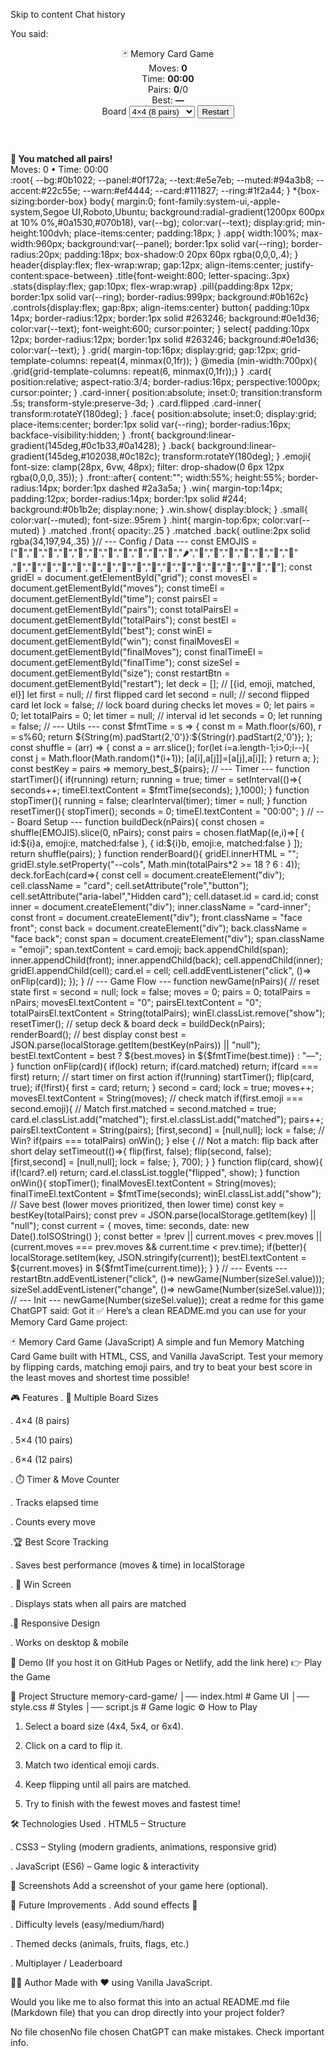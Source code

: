 Skip to content
Chat history

You said:
<!DOCTYPE html>
<html lang="en">
<head>
<meta charset="utf-8" />
<meta name="viewport" content="width=device-width, initial-scale=1" />
<link rel="stylesheet" href="style.css">
<title>Memory Card Game (JS)</title>

</head>
<body>
<div class="app">
<header>
<div class="title">🃏 Memory Card Game</div>
<div class="stats">
<div class="pill">Moves: <strong id="moves">0</strong></div>
<div class="pill">Time: <strong id="time">00:00</strong></div>
<div class="pill">Pairs: <strong id="pairs">0</strong>/<span
id="totalPairs">0</span></div>
<div class="pill small">Best: <strong id="best">—</strong></div>
</div>
<div class="controls">
<label for="size" class="small">Board</label>
<select id="size" title="Board size">
<option value="8">4×4 (8 pairs)</option>
<option value="10">5×4 (10 pairs)</option>
<option value="12">6×4 (12 pairs)</option>
</select>
<button id="restart">Restart</button>
</div>
</header>
<div id="grid" class="grid" aria-label="Memory board" role="grid"></div>
<div id="win" class="win">
<div><strong>🎉 You matched all pairs!</strong></div>
<div class="hint">Moves: <span id="finalMoves">0</span> • Time: <span
id="finalTime">00:00</span></div>
</div>
</div>
<script src="script.js">

</script>
</body>
</html>:root{
--bg:#0b1022; --panel:#0f172a; --text:#e5e7eb; --muted:#94a3b8;
--accent:#22c55e; --warn:#ef4444; --card:#111827; --ring:#1f2a44;
}
*{box-sizing:border-box}
body{
margin:0; font-family:system-ui,-apple-system,Segoe UI,Roboto,Ubuntu;
background:radial-gradient(1200px 600px at 10% 0%,#0a1530,#070b18), var(--bg);
color:var(--text); display:grid; min-height:100dvh; place-items:center; padding:18px;
}
.app{
width:100%; max-width:960px; background:var(--panel); border:1px solid var(--ring);
border-radius:20px; padding:18px; box-shadow:0 20px 60px rgba(0,0,0,.4);
}
header{display:flex; flex-wrap:wrap; gap:12px; align-items:center;
justify-content:space-between}
.title{font-weight:800; letter-spacing:.3px}
.stats{display:flex; gap:10px; flex-wrap:wrap}
.pill{padding:8px 12px; border:1px solid var(--ring); border-radius:999px; background:#0b162c}
.controls{display:flex; gap:8px; align-items:center}
button{
padding:10px 14px; border-radius:12px; border:1px solid #263246; background:#0e1d36;
color:var(--text); font-weight:600; cursor:pointer;
}
select{
padding:10px 12px; border-radius:12px; border:1px solid #263246; background:#0e1d36;
color:var(--text);
}
.grid{
margin-top:16px;
display:grid; gap:12px;
grid-template-columns: repeat(4, minmax(0,1fr));
}
@media (min-width:700px){
.grid{grid-template-columns: repeat(6, minmax(0,1fr));}
}
.card{
position:relative; aspect-ratio:3/4; border-radius:16px; perspective:1000px; cursor:pointer;
}
.card-inner{
position:absolute; inset:0; transition:transform .5s; transform-style:preserve-3d;
}
.card.flipped .card-inner{ transform:rotateY(180deg); }
.face{
position:absolute; inset:0; display:grid; place-items:center;
border:1px solid var(--ring); border-radius:16px; backface-visibility:hidden;
}
.front{ background:linear-gradient(145deg,#0c1b33,#0a1428); }
.back{ background:linear-gradient(145deg,#102038,#0c182c); transform:rotateY(180deg); }
.emoji{ font-size: clamp(28px, 6vw, 48px); filter: drop-shadow(0 6px 12px rgba(0,0,0,.35)); }
.front::after{
content:""; width:55%; height:55%; border-radius:14px; border:1px dashed #2a3a5a;
}
.win{
margin-top:14px; padding:12px; border-radius:14px; border:1px solid #244;
background:#0b1b2e;
display:none;
}
.win.show{ display:block; }
.small{ color:var(--muted); font-size:.95rem }
.hint{ margin-top:6px; color:var(--muted) }
.matched .front{ opacity:.25 }
.matched .back{ outline:2px solid rgba(34,197,94,.35) }// --- Config / Data ---
const EMOJIS =
["🍎","🍊","🍋","🍉","🍇","🍓","🍒","🥝","🍍","🥥","🥑","🌶️","🧀","🥨","🍔","🍟","🍕","🍪","🍰"
,"🧁","🍩","🍫","🍿","🥕","🍄","🥦","🌽","🍗","🍤","🍣","🍙","🍜","🍝","🌮","🌯","🥟","🥞"];
const gridEl = document.getElementById("grid");
const movesEl = document.getElementById("moves");
const timeEl = document.getElementById("time");
const pairsEl = document.getElementById("pairs");
const totalPairsEl = document.getElementById("totalPairs");
const bestEl = document.getElementById("best");
const winEl = document.getElementById("win");
const finalMovesEl = document.getElementById("finalMoves");
const finalTimeEl = document.getElementById("finalTime");
const sizeSel = document.getElementById("size");
const restartBtn = document.getElementById("restart");
let deck = []; // [{id, emoji, matched, el}]
let first = null; // first flipped card
let second = null; // second flipped card
let lock = false; // lock board during checks
let moves = 0;
let pairs = 0;
let totalPairs = 0;
let timer = null; // interval id
let seconds = 0;
let running = false;
// --- Utils ---
const $fmtTime = s => {
const m = Math.floor(s/60), r = s%60;
return ${String(m).padStart(2,'0')}:${String(r).padStart(2,'0')};
};
const shuffle = (arr) => {
const a = arr.slice();
for(let i=a.length-1;i>0;i--){
const j = Math.floor(Math.random()*(i+1));
[a[i],a[j]]=[a[j],a[i]];
}
return a;
};
const bestKey = pairs => memory_best_${pairs};
// --- Timer ---
function startTimer(){
if(running) return;
running = true;
timer = setInterval(()=>{
seconds++;
timeEl.textContent = $fmtTime(seconds);
},1000);
}
function stopTimer(){
running = false;
clearInterval(timer);
timer = null;
}
function resetTimer(){
stopTimer();
seconds = 0;
timeEl.textContent = "00:00";
}
// --- Board Setup ---
function buildDeck(nPairs){
const chosen = shuffle(EMOJIS).slice(0, nPairs);
const pairs = chosen.flatMap((e,i)=>[
{ id:${i}a, emoji:e, matched:false },
{ id:${i}b, emoji:e, matched:false }
]);
return shuffle(pairs);
}
function renderBoard(){
gridEl.innerHTML = "";
gridEl.style.setProperty("--cols", Math.min(totalPairs*2 >= 18 ? 6 : 4));
deck.forEach(card=>{
const cell = document.createElement("div");
cell.className = "card";
cell.setAttribute("role","button");
cell.setAttribute("aria-label","Hidden card");
cell.dataset.id = card.id;
const inner = document.createElement("div");
inner.className = "card-inner";
const front = document.createElement("div");
front.className = "face front";
const back = document.createElement("div");
back.className = "face back";
const span = document.createElement("div");
span.className = "emoji";
span.textContent = card.emoji;
back.appendChild(span);
inner.appendChild(front);
inner.appendChild(back);
cell.appendChild(inner);
gridEl.appendChild(cell);
card.el = cell;
cell.addEventListener("click", ()=> onFlip(card));
});
}
// --- Game Flow ---
function newGame(nPairs){
// reset state
first = second = null;
lock = false; moves = 0; pairs = 0;
totalPairs = nPairs;
movesEl.textContent = "0";
pairsEl.textContent = "0";
totalPairsEl.textContent = String(totalPairs);
winEl.classList.remove("show");
resetTimer();
// setup deck & board
deck = buildDeck(nPairs);
renderBoard();
// best display
const best = JSON.parse(localStorage.getItem(bestKey(nPairs)) || "null");
bestEl.textContent = best ? ${best.moves} in ${$fmtTime(best.time)} : "—";
}
function onFlip(card){
if(lock) return;
if(card.matched) return;
if(card === first) return;
// start timer on first action
if(!running) startTimer();
flip(card, true);
if(!first){ first = card; return; }
second = card;
lock = true;
moves++;
movesEl.textContent = String(moves);
// check match
if(first.emoji === second.emoji){
// Match
first.matched = second.matched = true;
card.el.classList.add("matched");
first.el.classList.add("matched");
pairs++;
pairsEl.textContent = String(pairs);
[first,second] = [null,null];
lock = false;
// Win?
if(pairs === totalPairs) onWin();
} else {
// Not a match: flip back after short delay
setTimeout(()=>{
flip(first, false);
flip(second, false);
[first,second] = [null,null];
lock = false;
}, 700);
}
}
function flip(card, show){
if(!card?.el) return;
card.el.classList.toggle("flipped", show);
}
function onWin(){
stopTimer();
finalMovesEl.textContent = String(moves);
finalTimeEl.textContent = $fmtTime(seconds);
winEl.classList.add("show");
// Save best (lower moves prioritized, then lower time)
const key = bestKey(totalPairs);
const prev = JSON.parse(localStorage.getItem(key) || "null");
const current = { moves, time: seconds, date: new Date().toISOString() };
const better = !prev ||
current.moves < prev.moves ||
(current.moves === prev.moves && current.time < prev.time);
if(better){
localStorage.setItem(key, JSON.stringify(current));
bestEl.textContent = ${current.moves} in ${$fmtTime(current.time)};
}
}
// --- Events ---
restartBtn.addEventListener("click", ()=> newGame(Number(sizeSel.value)));
sizeSel.addEventListener("change", ()=> newGame(Number(sizeSel.value)));
// --- Init ---
newGame(Number(sizeSel.value)); creat a redme for this game
ChatGPT said:
Got it ✅
Here’s a clean README.md you can use for your Memory Card Game project:

🃏 Memory Card Game (JavaScript)
A simple and fun Memory Matching Card Game built with HTML, CSS, and Vanilla JavaScript.
Test your memory by flipping cards, matching emoji pairs, and try to beat your best score in the least moves and shortest time possible!

🎮 Features
. 🎴 Multiple Board Sizes

. 4×4 (8 pairs)

. 5×4 (10 pairs)

. 6×4 (12 pairs)

. ⏱️ Timer & Move Counter

. Tracks elapsed time

. Counts every move

.🏆 Best Score Tracking

. Saves best performance (moves & time) in localStorage

. 🎉 Win Screen

. Displays stats when all pairs are matched

.📱 Responsive Design

. Works on desktop & mobile

🚀 Demo
(If you host it on GitHub Pages or Netlify, add the link here)
👉 Play the Game

📂 Project Structure
memory-card-game/
│── index.html      # Game UI
│── style.css       # Styles
│── script.js       # Game logic
⚙️ How to Play
1. Select a board size (4x4, 5x4, or 6x4).

2. Click on a card to flip it.

3. Match two identical emoji cards.

4. Keep flipping until all pairs are matched.

5. Try to finish with the fewest moves and fastest time!

🛠️ Technologies Used
. HTML5 – Structure

. CSS3 – Styling (modern gradients, animations, responsive grid)

. JavaScript (ES6) – Game logic & interactivity

📸 Screenshots
Add a screenshot of your game here (optional).

🔮 Future Improvements
. Add sound effects 🎵

. Difficulty levels (easy/medium/hard)

. Themed decks (animals, fruits, flags, etc.)

. Multiplayer / Leaderboard

👨‍💻 Author
Made with ❤️ using Vanilla JavaScript.

Would you like me to also format this into an actual README.md file (Markdown file) that you can drop directly into your project folder?




No file chosenNo file chosen
ChatGPT can make mistakes. Check important info.
